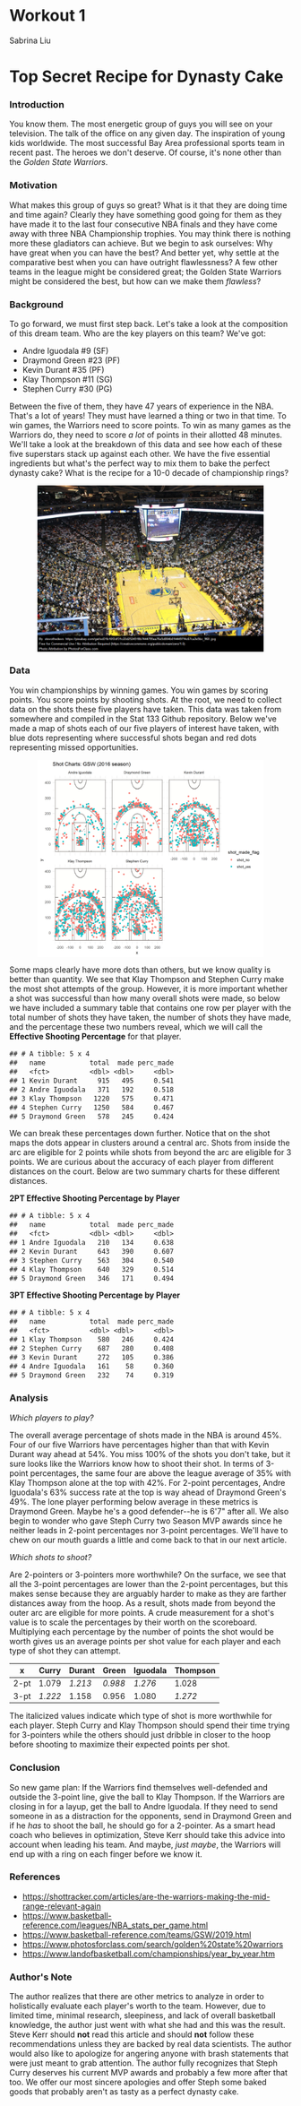 Workout 1
================
Sabrina Liu

Top Secret Recipe for Dynasty Cake
==================================

### **Introduction**

You know them. The most energetic group of guys you will see on your television. The talk of the office on any given day. The inspiration of young kids worldwide. The most successful Bay Area professional sports team in recent past. The heroes we don't deserve. Of course, it's none other than the *Golden State Warriors*.

### **Motivation**

What makes this group of guys so great? What is it that they are doing time and time again? Clearly they have something good going for them as they have made it to the last four consecutive NBA finals and they have come away with three NBA Championship trophies. You may think there is nothing more these gladiators can achieve. But we begin to ask ourselves: Why have great when you can have the best? And better yet, why settle at the comparative best when you can have outright flawlessness? A few other teams in the league might be considered great; the Golden State Warriors might be considered the best, but how can we make them *flawless*?

### **Background**

To go forward, we must first step back. Let's take a look at the composition of this dream team. Who are the key players on this team? We've got:

-   Andre Iguodala \#9 (SF)
-   Draymond Green \#23 (PF)
-   Kevin Durant \#35 (PF)
-   Klay Thompson \#11 (SG)
-   Stephen Curry \#30 (PG)

Between the five of them, they have 47 years of experience in the NBA. That's a lot of years! They must have learned a thing or two in that time. To win games, the Warriors need to score points. To win as many games as the Warriors do, they need to score *a lot* of points in their allotted 48 minutes. We'll take a look at the breakdown of this data and see how each of these five superstars stack up against each other. We have the five essential ingredients but what's the perfect way to mix them to bake the perfect dynasty cake? What is the recipe for a 10-0 decade of championship rings?

<img src="../images/440057.png" width="80%" style="display: block; margin: auto;" />

### **Data**

You win championships by winning games. You win games by scoring points. You score points by shooting shots. At the root, we need to collect data on the shots these five players have taken. This data was taken from somewhere and compiled in the Stat 133 Github repository. Below we've made a map of shots each of our five players of interest have taken, with blue dots representing where successful shots began and red dots representing missed opportunities.

<img src="../images/gsw-shot-charts.png" width="80%" style="display: block; margin: auto;" />

Some maps clearly have more dots than others, but we know quality is better than quantity. We see that Klay Thompson and Stephen Curry make the most shot attempts of the group. However, it is more important whether a shot was successful than how many overall shots were made, so below we have included a summary table that contains one row per player with the total number of shots they have taken, the number of shots they have made, and the percentage these two numbers reveal, which we will call the **Effective Shooting Percentage** for that player.

    ## # A tibble: 5 x 4
    ##   name           total  made perc_made
    ##   <fct>          <dbl> <dbl>     <dbl>
    ## 1 Kevin Durant     915   495     0.541
    ## 2 Andre Iguodala   371   192     0.518
    ## 3 Klay Thompson   1220   575     0.471
    ## 4 Stephen Curry   1250   584     0.467
    ## 5 Draymond Green   578   245     0.424

We can break these percentages down further. Notice that on the shot maps the dots appear in clusters around a central arc. Shots from inside the arc are eligible for 2 points while shots from beyond the arc are eligible for 3 points. We are curious about the accuracy of each player from different distances on the court. Below are two summary charts for these different distances.

**2PT Effective Shooting Percentage by Player**

    ## # A tibble: 5 x 4
    ##   name           total  made perc_made
    ##   <fct>          <dbl> <dbl>     <dbl>
    ## 1 Andre Iguodala   210   134     0.638
    ## 2 Kevin Durant     643   390     0.607
    ## 3 Stephen Curry    563   304     0.540
    ## 4 Klay Thompson    640   329     0.514
    ## 5 Draymond Green   346   171     0.494

**3PT Effective Shooting Percentage by Player**

    ## # A tibble: 5 x 4
    ##   name           total  made perc_made
    ##   <fct>          <dbl> <dbl>     <dbl>
    ## 1 Klay Thompson    580   246     0.424
    ## 2 Stephen Curry    687   280     0.408
    ## 3 Kevin Durant     272   105     0.386
    ## 4 Andre Iguodala   161    58     0.360
    ## 5 Draymond Green   232    74     0.319

### **Analysis**

*Which players to play?*

The overall average percentage of shots made in the NBA is around 45%. Four of our five Warriors have percentages higher than that with Kevin Durant way ahead at 54%. You miss 100% of the shots you don't take, but it sure looks like the Warriors know how to shoot their shot. In terms of 3-point percentages, the same four are above the league average of 35% with Klay Thompson alone at the top with 42%. For 2-point percentages, Andre Iguodala's 63% success rate at the top is way ahead of Draymond Green's 49%. The lone player performing below average in these metrics is Draymond Green. Maybe he's a good defender--he is 6'7" after all. We also begin to wonder who gave Steph Curry two Season MVP awards since he neither leads in 2-point percentages nor 3-point percentages. We'll have to chew on our mouth guards a little and come back to that in our next article.

*Which shots to shoot?*

Are 2-pointers or 3-pointers more worthwhile? On the surface, we see that all the 3-point percentages are lower than the 2-point percentages, but this makes sense because they are arguably harder to make as they are farther distances away from the hoop. As a result, shots made from beyond the outer arc are eligible for more points. A crude measurement for a shot's value is to scale the percentages by their worth on the scoreboard. Multiplying each percentage by the number of points the shot would be worth gives us an average points per shot value for each player and each type of shot they can attempt.

| x    | Curry   | Durant  | Green   | Iguodala | Thompson |
|------|---------|---------|---------|----------|----------|
| 2-pt | 1.079   | *1.213* | *0.988* | *1.276*  | 1.028    |
| 3-pt | *1.222* | 1.158   | 0.956   | 1.080    | *1.272*  |

The italicized values indicate which type of shot is more worthwhile for each player. Steph Curry and Klay Thompson should spend their time trying for 3-pointers while the others should just dribble in closer to the hoop before shooting to maximize their expected points per shot.

### **Conclusion**

So new game plan: If the Warriors find themselves well-defended and outside the 3-point line, give the ball to Klay Thompson. If the Warriors are closing in for a layup, get the ball to Andre Iguodala. If they need to send someone in as a distraction for the opponents, send in Draymond Green and if he *has* to shoot the ball, he should go for a 2-pointer. As a smart head coach who believes in optimization, Steve Kerr should take this advice into account when leading his team. And maybe, *just maybe*, the Warriors will end up with a ring on each finger before we know it.

### **References**

-   <https://shottracker.com/articles/are-the-warriors-making-the-mid-range-relevant-again>
-   <https://www.basketball-reference.com/leagues/NBA_stats_per_game.html>
-   <https://www.basketball-reference.com/teams/GSW/2019.html>
-   <https://www.photosforclass.com/search/golden%20state%20warriors>
-   <https://www.landofbasketball.com/championships/year_by_year.htm>

### **Author's Note**

The author realizes that there are other metrics to analyze in order to holistically evaluate each player's worth to the team. However, due to limited time, minimal research, sleepiness, and lack of overall basketball knowledge, the author just went with what she had and this was the result. Steve Kerr should **not** read this article and should **not** follow these recommendations unless they are backed by real data scientists. The author would also like to apologize for angering anyone with brash statements that were just meant to grab attention. The author fully recognizes that Steph Curry deserves his current MVP awards and probably a few more after that too. We offer our most sincere apologies and offer Steph some baked goods that probably aren't as tasty as a perfect dynasty cake.
